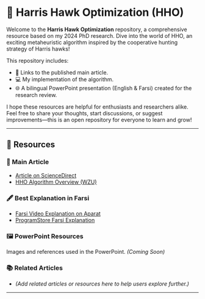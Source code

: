 # 🦅 Harris Hawk Optimization (HHO)  
Welcome to the **Harris Hawk Optimization** repository, a comprehensive resource based on my 2024 PhD research. Dive into the world of HHO, an exciting metaheuristic algorithm inspired by the cooperative hunting strategy of Harris hawks!  

This repository includes:  
- 📄 Links to the published main article.  
- 💻 My implementation of the algorithm.  
- 🌐 A bilingual PowerPoint presentation (English & Farsi) created for the research review.  

I hope these resources are helpful for enthusiasts and researchers alike. Feel free to share your thoughts, start discussions, or suggest improvements—this is an open repository for everyone to learn and grow!  

---

## 🚀 Resources  

### 🌟 Main Article  
- [Article on ScienceDirect](https://www.sciencedirect.com/science/article/abs/pii/S0167739X18313530?via%3Dihub)  
- [HHO Algorithm Overview (WZU)](https://mdm.wzu.edu.cn/HHO.html)  

### 🖋 Best Explanation in Farsi  
- [Farsi Video Explanation on Aparat](https://www.aparat.com/v/d175a8n)  
- [ProgramStore Farsi Explanation](https://programstore.ir/%D8%A7%D9%84%DA%AF%D9%88%D8%B1%DB%8C%D8%AA%D9%85-%D8%B4%D8%A7%D9%87%DB%8C%D9%86-%D9%87%D8%B1%DB%8C%D8%B3/)  

### 🖼 PowerPoint Resources  
Images and references used in the PowerPoint. *(Coming Soon)*  

### 📚 Related Articles  
- *(Add related articles or resources here to help users explore further.)*  

---
<!-- 
## 🛠 How to Level Up Your Repository  

1. **Add a Demo or Visualization:**  
   Include a simple demo (e.g., an interactive notebook or web app) showcasing how HHO works with visualizations of its optimization process.

2. **Improve Documentation:**  
   - Use badges for quick information (e.g., project status, license, programming language).  
   - Add a **Getting Started** section with steps to run your implementation.  

3. **Provide Code Examples:**  
   Include step-by-step usage examples for your HHO implementation to make it beginner-friendly.  

4. **Create a Wiki:**  
   Expand content into a GitHub Wiki with detailed sections like "HHO Applications," "Algorithm Variants," and "Performance Comparisons."  

5. **Engage with the Community:**  
   Add a **Contributing.md** file to encourage contributions. Create an "Issues" section for suggestions, questions, or bug reports.

6. **Add Visual Content:**  
   Use diagrams, flowcharts, or animations to explain the HHO process and its inspiration. Tools like [Excalidraw](https://excalidraw.com/) or [DALL·E](https://openai.com/dall-e) can help.

7. **Link Code to Research:**  
   -->
